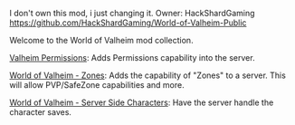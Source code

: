 I don't own this mod, i just changing it. Owner: HackShardGaming https://github.com/HackShardGaming/World-of-Valheim-Public

Welcome to the World of Valheim mod collection. 

[Valheim Permissions](ValheimPermissions): Adds Permissions capability into the server.

[World of Valheim - Zones](WorldofValheimZones): Adds the capability of "Zones" to a server. This will allow PVP/SafeZone capabilities and more.

[World of Valheim - Server Side Characters](WorldofValheimServerSideCharacter): Have the server handle the character saves.
